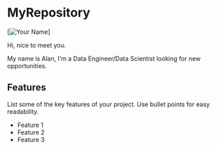 # MyRepository

[![Your Name](https://img.shields.io/badge/Author-Alan-Bilsky-blue.svg)]



Hi, nice to meet you.

My name is Alan, I'm a Data Engineer/Data Scientist looking for new opportunities.


## Features

List some of the key features of your project. Use bullet points for easy readability.

- Feature 1
- Feature 2
- Feature 3


